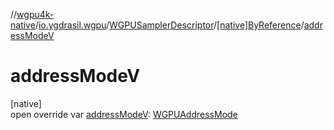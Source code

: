 //[wgpu4k-native](../../../../index.md)/[io.ygdrasil.wgpu](../../index.md)/[WGPUSamplerDescriptor](../index.md)/[[native]ByReference](index.md)/[addressModeV](address-mode-v.md)

# addressModeV

[native]\
open override var [addressModeV](address-mode-v.md): [WGPUAddressMode](../../-w-g-p-u-address-mode/index.md)